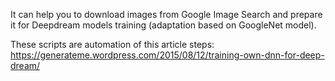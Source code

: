 It can help you to download images from Google Image Search and prepare it for Deepdream models training (adaptation based on GoogleNet model).

These scripts are automation of this article steps: 
https://generateme.wordpress.com/2015/08/12/training-own-dnn-for-deep-dream/
